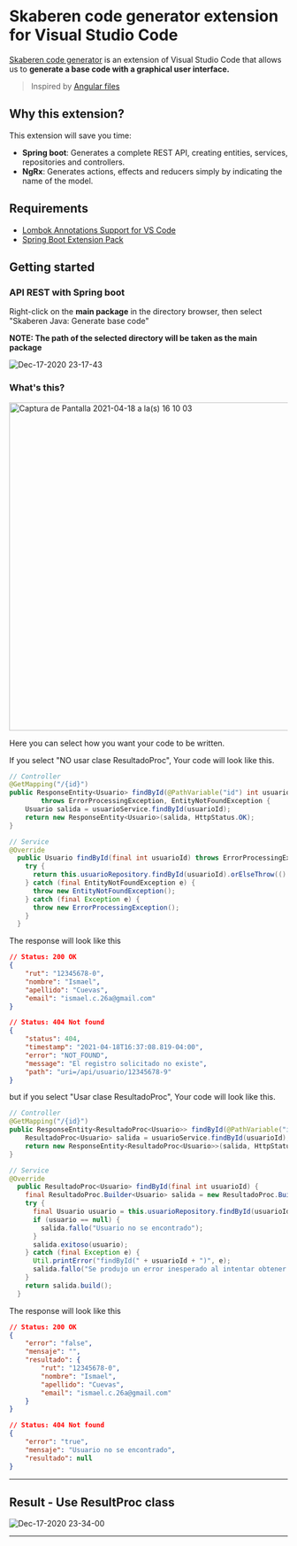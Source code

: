 # Skaberen code generator extension for Visual Studio Code

[Skaberen code generator](https://marketplace.visualstudio.com/items?itemName=Skaberencodetools.skaberen-code-generator) is an extension of Visual Studio Code that allows us to **generate a base code with a graphical user interface.**

> Inspired by [Angular files](https://github.com/ivalexa/vscode-angular2-files) 
## Why this extension?

This extension will save you time:

- **Spring boot**: Generates a complete REST API, creating entities, services, repositories and controllers.
- **NgRx**: Generates actions, effects and reducers simply by indicating the name of the model.

## Requirements
- [Lombok Annotations Support for VS Code](https://marketplace.visualstudio.com/items?itemName=GabrielBB.vscode-lombok)
- [Spring Boot Extension Pack](https://marketplace.visualstudio.com/items?itemName=Pivotal.vscode-boot-dev-pack)

## Getting started
### API REST with Spring boot
Right-click on the **main package** in the directory browser, then select "Skaberen Java: Generate base code"

**NOTE: The path of the selected directory will be taken as the main package**



![Dec-17-2020 23-17-43](https://user-images.githubusercontent.com/13028053/102566384-33165e80-40be-11eb-8228-fb5764b273b2.gif)

### What's this?

<img width="593" alt="Captura de Pantalla 2021-04-18 a la(s) 16 10 03" src="https://user-images.githubusercontent.com/13028053/115159316-93171480-a060-11eb-9db1-ff634be96872.png">

Here you can select how you want your code to be written.

If you select "NO usar clase ResultadoProc", Your code will look like this.
```java
// Controller
@GetMapping("/{id}")
public ResponseEntity<Usuario> findById(@PathVariable("id") int usuarioId)
        throws ErrorProcessingException, EntityNotFoundException {
    Usuario salida = usuarioService.findById(usuarioId);
    return new ResponseEntity<Usuario>(salida, HttpStatus.OK);
}
```
```java
// Service
@Override
  public Usuario findById(final int usuarioId) throws ErrorProcessingException, EntityNotFoundException {
    try {
      return this.usuarioRepository.findById(usuarioId).orElseThrow(() -> new EntityNotFoundException());
    } catch (final EntityNotFoundException e) {
      throw new EntityNotFoundException();
    } catch (final Exception e) {
      throw new ErrorProcessingException();
    }
  }
```
The response will look like this
```json
// Status: 200 OK
{
    "rut": "12345678-0",
    "nombre": "Ismael",
    "apellido": "Cuevas",
    "email": "ismael.c.26a@gmail.com"
}
```
```json
// Status: 404 Not found
{
    "status": 404,
    "timestamp": "2021-04-18T16:37:08.819-04:00",
    "error": "NOT_FOUND",
    "message": "El registro solicitado no existe",
    "path": "uri=/api/usuario/12345678-9"
}
```


but if you select "Usar clase ResultadoProc", Your code will look like this.

```java
// Controller
@GetMapping("/{id}")
public ResponseEntity<ResultadoProc<Usuario>> findById(@PathVariable("id") int usuarioId) {
    ResultadoProc<Usuario> salida = usuarioService.findById(usuarioId);
    return new ResponseEntity<ResultadoProc<Usuario>>(salida, HttpStatus.OK);
}
```
```java
// Service
@Override
  public ResultadoProc<Usuario> findById(final int usuarioId) {
    final ResultadoProc.Builder<Usuario> salida = new ResultadoProc.Builder<Usuario>();
    try {
      final Usuario usuario = this.usuarioRepository.findById(usuarioId).orElse(null);
      if (usuario == null) {
        salida.fallo("Usuario no se encontrado");
      }
      salida.exitoso(usuario);
    } catch (final Exception e) {
      Util.printError("findById(" + usuarioId + ")", e);
      salida.fallo("Se produjo un error inesperado al intentar obtener usuario");
    }
    return salida.build();
  }
```
The response will look like this
```json
// Status: 200 OK
{
    "error": "false",
    "mensaje": "",
    "resultado": {
        "rut": "12345678-0",
        "nombre": "Ismael",
        "apellido": "Cuevas",
        "email": "ismael.c.26a@gmail.com"
    }
}
```
```json
// Status: 404 Not found
{
    "error": "true",
    "mensaje": "Usuario no se encontrado",
    "resultado": null
}
```



---
## Result - Use ResultProc class

![Dec-17-2020 23-34-00](https://user-images.githubusercontent.com/13028053/102567497-62c66600-40c0-11eb-8d99-558c239cdf3b.gif)

---
